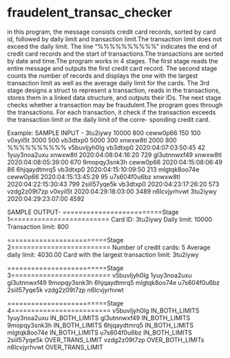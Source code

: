# fraudelent_transac_checker
in this program, the message consists credit card records, sorted by card id, followed by daily limit and transaction limit.The transaction limit does not exceed the daily limit.
The line “%%%%%%%%%%” indicates the end of credit card records and the start of transactions.The transactions are sorted by date and time.The program works in 4 stages.
The first stage reads the entire message and outputs the first credit card record. The second stage counts the number of records and displays the one with the largest transaction 
limit as well as the average daily limit for the cards. The 3rd stage designs a struct to represent a transaction, reads in the transactions, stores them in a linked data structure, and outputs their IDs.
The next stage checks whether a transaction may be fraudulent.The program goes through the transactions. For each transaction, it check if the transaction exceeds the transaction limit or the daily limit of the corre- sponding credit card.

Example:
SAMPLE INPUT -
3tu2iywy 10000 800
ceww0p66 150 100
v0xyil5t 3000 500
vb3dtxp0 5000 300
xnwxw8tl 2000 800
%%%%%%%%%%
v5buvljyh0lg vb3dtxp0 2020:04:07:03:50:45 42
1yuy3noa2uxu xnwxw8tl 2020:04:08:04:16:20 729
gl3utnnwxf49 xnwxw8tl 2020:04:08:05:39:00 670
9mopqy3snk3h ceww0p66 2020:04:15:08:06:49 86
6hjqaydtmrq5 vb3dtxp0 2020:04:15:10:09:50 213
mlgtqk8oo74e ceww0p66 2020:04:15:13:45:29 95
u7s604f0u6bz xnwxw8tl 2020:04:22:15:30:43 799
2siil57yqe5k vb3dtxp0 2020:04:23:17:26:20 573
vzdg2z09t7zp v0xyil5t 2020:04:29:18:03:00 3489
n6lcvjyrhvwt 3tu2iywy 2020:04:29:23:07:00 4592

SAMPLE OUTPUT-
=========================Stage 1=========================
Card ID: 3tu2iywy
Daily limit: 10000
Transaction limit: 800

=========================Stage 2=========================
Number of credit cards: 5
Average daily limit: 4030.00
Card with the largest transaction limit: 3tu2iywy

=========================Stage 3=========================
v5buvljyh0lg
1yuy3noa2uxu
gl3utnnwxf49
9mopqy3snk3h
6hjqaydtmrq5
mlgtqk8oo74e
u7s604f0u6bz
2siil57yqe5k
vzdg2z09t7zp
n6lcvjyrhvwt

=========================Stage 4=========================
v5buvljyh0lg             IN_BOTH_LIMITS
1yuy3noa2uxu             IN_BOTH_LIMITS
gl3utnnwxf49             IN_BOTH_LIMITS
9mopqy3snk3h             IN_BOTH_LIMITS
6hjqaydtmrq5             IN_BOTH_LIMITS
mlgtqk8oo74e             IN_BOTH_LIMITS
u7s604f0u6bz             IN_BOTH_LIMITS
2siil57yqe5k             OVER_TRANS_LIMIT
vzdg2z09t7zp             OVER_BOTH_LIMITs
n6lcvjyrhvwt             OVER_TRANS_LIMIT
